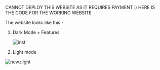 CANNOT DEPLOY THIS WEBSITE AS IT REQUIRES PAYMENT :) HERE IS THE CODE FOR THE WORKING WEBSITE

The website looks like this -
1. Dark Mode + Features
   
   ![inst](https://github.com/mitesh-sharma/NewZ-BuzZ/assets/90126801/61a512f5-2728-40fd-95ab-9a3b494a4942)

2. Light mode
   
![newzlight](https://github.com/mitesh-sharma/NewZ-BuzZ/assets/90126801/9b94ca4a-5875-4227-9be1-8390e68045d7)
